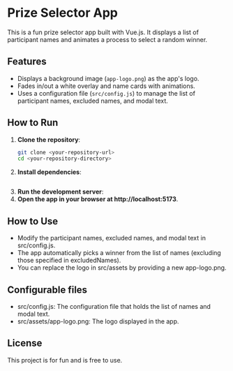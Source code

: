 # Prize Selector App

This is a fun prize selector app built with Vue.js. It displays a list of participant names and animates a process to select a random winner.

## Features

- Displays a background image (`app-logo.png`) as the app's logo.
- Fades in/out a white overlay and name cards with animations.
- Uses a configuration file (`src/config.js`) to manage the list of participant names, excluded names, and modal text.

## How to Run

1. **Clone the repository**:
   ```bash
   git clone <your-repository-url>
   cd <your-repository-directory>
2. **Install dependencies**:
   ```npm install
3. **Run the development server**:
4. **Open the app in your browser at http://localhost:5173**.

## How to Use

- Modify the participant names, excluded names, and modal text in src/config.js.
- The app automatically picks a winner from the list of names (excluding those specified in excludedNames).
- You can replace the logo in src/assets by providing a new app-logo.png.  

## Configurable files 
- src/config.js: The configuration file that holds the list of names and modal text.
- src/assets/app-logo.png: The logo displayed in the app.

## License
This project is for fun and is free to use.